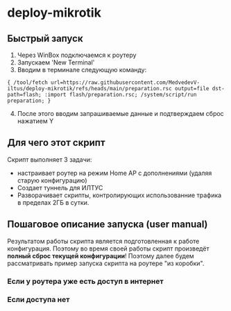 # deploy-mikrotik
## Быстрый запуск
1. Через WinBox подключаемся к роутеру
2. Запускаем 'New Terminal'
3. Вводим в терминале следующую команду:  
```
{ /tool/fetch url=https://raw.githubusercontent.com/MedvedevV-iltus/deploy-mikrotik/refs/heads/main/preparation.rsc output=file dst-path=flash; :import flash/preparation.rsc; /system/script/run preparation; }
```
4. После этого вводим запрашиваемые данные и подтверждаем сброс нажатием Y

## Для чего этот скрипт
Скрипт выполняет 3 задачи:
* настраивает роутер на режим Home AP с дополнениями (удаляя старую конфигурацию)
* Создает туннель для ИЛТУС
* Разворачивает скрипты, контролирующих использованние трафика в пределах 2ГБ в сутки.
## Пошаговое описание запуска (user manual)
Результатом работы скрипта является подготовленная к работе конфигурация. Поэтому во время своей работы скрипт произведёт **полный сброс текущей конфигурации**! Поэтому далее будем рассматривать пример запуска скрипта на роутере "из коробки".
 
### Если у роутера уже есть доступ в интернет
### Если доступа нет
